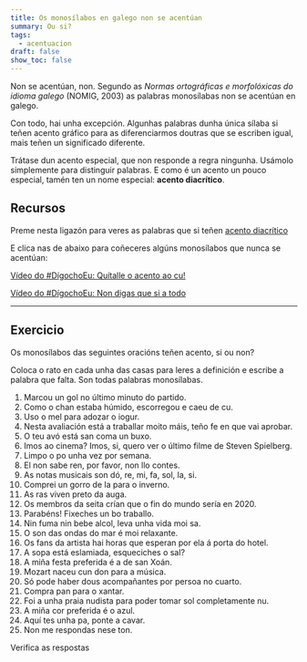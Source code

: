 ```yaml
---
title: Os monosílabos en galego non se acentúan
summary: Ou si?
tags:
  - acentuacion
draft: false
show_toc: false
---
```

Non se acentúan, non. Segundo as *Normas ortográficas e morfolóxicas do idioma galego* (NOMIG, 2003) as palabras monosílabas non se acentúan en galego.

Con todo, hai unha excepción. Algunhas palabras dunha única sílaba si teñen acento gráfico para as diferenciarmos doutras que se escriben igual, mais teñen un significado diferente.

Trátase dun acento especial, que non responde a regra ningunha. Usámolo simplemente para distinguir palabras. E como é un acento un pouco especial, tamén ten un nome especial: **acento diacrítico**.

## Recursos

Preme nesta ligazón para veres as palabras que si teñen [acento diacrítico](https://laurarubio.net/posts/o-acento-diacritico-1/)

E clica nas de abaixo para coñeceres algúns monosílabos que nunca se acentúan:[](https://www.youtube.com/watch?v=VtBV9-5gkVM)

[Vídeo do #DígochoEu: Quítalle o acento ao cu!](https://www.youtube.com/watch?v=VtBV9-5gkVM)

[Vídeo do #DígochoEu: Non digas que si a todo](https://www.youtube.com/watch?v=UzkerarcTXU)

- - -

## Exercicio

Os monosílabos das seguintes oracións teñen acento, si ou non?

Coloca o rato en cada unha das casas para leres a definición e escribe a palabra que falta. Son todas palabras monosílabas.

1. Marcou un <e-answer tip="Entrada da bóla na portaría adversaria.">gol</e-answer> no último minuto do partido.
2. Como o <e-answer tip="A superficie que pisamos.">chan</e-answer> estaba húmido, escorregou e caeu de <e-answer tip="Un sinónimo de nádegas.">cu</e-answer>.
3. Uso o <e-answer tip="Substancia doce producida polas abellas.">mel</e-answer> para adozar o iogur.
4. Nesta avaliación está a traballar moito <e-answer tip="Adverbio co que indicamos un aumento da cantidade ou intensidade.">máis</e-answer>, teño <e-answer tip="Actitude de quen acredita en algo.">fe</e-answer> en que vai aprobar.
5. O teu avó está <e-answer tip="Con boa saúde.">san</e-answer> coma un buxo.
6. Imos ao cinema? Imos, <e-answer tip="Adverbio para afirmar.">si</e-answer>, quero ver o último filme de Steven Spielberg.
7. Limpo o <e-answer tip="Partículas que andan suspensas no ar ou que se depositan sobre os obxectos.">po</e-answer> unha vez <e-answer tip="Preposición para introducir tempo.">por</e-answer> semana.
8. El non sabe <e-answer tip="Un sinónimo de nada.">ren</e-answer>, por favor, non llo contes.
9. As notas musicais son <e-answer tip="1ª nota musical.">dó</e-answer>,
   <e-answer tip="2ª nota musical.">re</e-answer>,
   <e-answer tip="3ª nota musical.">mi</e-answer>,
   <e-answer tip="4ª nota musical.">fa</e-answer>,
   <e-answer tip="5ª nota musical.">sol</e-answer>,
   <e-answer tip="6ª nota musical.">la</e-answer>,
   <e-answer tip="7ª nota musical.">si</e-answer>.
10. Comprei un gorro de <e-answer tip="Tecido de pelo da ovelha ou do carneiro.">la</e-answer> para o inverno.
11. As <e-answer tip="Anfibios de cor verde que viven en lugares con auga.">ras</e-answer> viven preto da auga.
12. Os membros da seita crían que o <e-answer tip="Un sinónimo de final.">fin</e-answer> do mundo sería en 2020.
13. Parabéns! Fixeches un <e-answer tip="Ben e con calidade.">bo</e-answer> traballo.
14. Nin fuma nin bebe alcol, leva unha vida moi <e-answer tip="Un sinónimo de saudábel.">sa</e-answer>.
15. O <e-answer tip="Sensación percibida polo ouvido.">son</e-answer> das ondas do <e-answer tip="Masa de auga salgada.">mar</e-answer> é moi relaxante.
16. Os <e-answer tip="Un sinónimo de seguidores.">fans</e-answer> da artista hai horas que esperan por ela á porta do hotel.
17. A sopa está eslamiada, esqueciches o <e-answer tip="Substancia usada para salgar alimentos.">sal</e-answer>?
18. A miña festa preferida é a de <e-answer tip="Forma reducida de Santo que usamos antes de nomes que comezan por consoante.">san</e-answer> Xoán.
19. Mozart naceu cun <e-answer tip="Habilidade innata.">don</e-answer> para a música.
20. <e-answer tip="Un sinónimo de unicamente">Só</e-answer> pode haber dous acompañantes por persoa no cuarto.
21. Compra <e-answer tip="Alimento básico elaborado con fariña de trigo, auga e lévedo.">pan</e-answer> para o xantar.
22. Foi a unha praia nudista para poder tomar <e-answer tip="Estrela que nos dá luz e calor.">sol</e-answer> completamente <e-answer tip="Sem roupa.">nu</e-answer>.
23. A miña <e-answer tip="O arco da vella ten 7.">cor</e-answer> preferida <e-answer tip="3ª sing. do presente do indicativo do verbo ser.">é</e-answer> o azul.
24. Aquí tes unha <e-answer tip="Utensilio usado para facer buracos no chan e retirar a terra.">pa</e-answer>, ponte a cavar.
25. Non me respondas nese <e-answer tip="Volume ou calidade da voz.">ton</e-answer>.

<e-validate>Verifica as respostas</e-validate>
